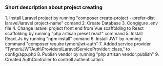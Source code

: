 <h3> Short description about project creating</h3>
<p>
	1. Install Laravel project by running "composer create-project --prefer-dist laravel/laravel project-name" comand
	2. Create Database
	3. Congigure .env file
	4. Change laravel project front end from Vue scaffolding to React scaffolding by running "php artisan preset react" command
	5. Install React.Js by running "npm install" comand
	6. Install JWT by running command "composer require tymon/jwt-auth"
	7. Added service provider "Tymon\JWTAuth\Providers\LaravelServiceProvider::class," to config/app.php
	8. Publish vendor by running "php artisan vendor:publish"
	9. Created AuthController to controll authentication.
</p>